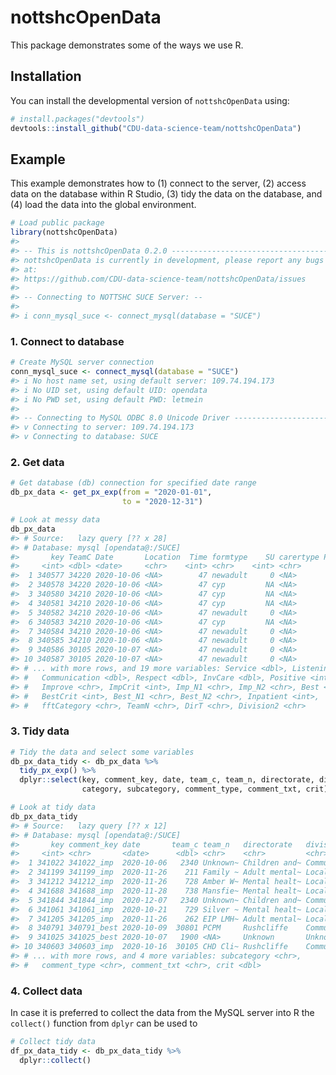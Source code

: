 
<!-- README.md is generated from README.Rmd. Please edit that file -->

# nottshcOpenData

<!-- badges: start -->
<!-- badges: end -->

This package demonstrates some of the ways we use R.

## Installation

You can install the developmental version of `nottshcOpenData` using:

``` r
# install.packages("devtools")
devtools::install_github("CDU-data-science-team/nottshcOpenData")
```

## Example

This example demonstrates how to (1) connect to the server, (2) access
data on the database within R Studio, (3) tidy the data on the database,
and (4) load the data into the global environment.

``` r
# Load public package
library(nottshcOpenData)
#> 
#> -- This is nottshcOpenData 0.2.0 -----------------------------------------------
#> nottshcOpenData is currently in development, please report any bugs or ideas
#> at:
#> https://github.com/CDU-data-science-team/nottshcOpenData/issues
#> 
#> -- Connecting to NOTTSHC SUCE Server: --
#> 
#> i conn_mysql_suce <- connect_mysql(database = "SUCE")
```

### 1. Connect to database

``` r
# Create MySQL server connection
conn_mysql_suce <- connect_mysql(database = "SUCE")
#> i No host name set, using default server: 109.74.194.173
#> i No UID set, using default UID: opendata
#> i No PWD set, using default PWD: letmein
#> 
#> -- Connecting to MySQL ODBC 8.0 Unicode Driver ---------------------------------
#> v Connecting to server: 109.74.194.173
#> v Connecting to database: SUCE
```

### 2. Get data

``` r
# Get database (db) connection for specified date range 
db_px_data <- get_px_exp(from = "2020-01-01",
                         to = "2020-12-31")

# Look at messy data
db_px_data
#> # Source:   lazy query [?? x 28]
#> # Database: mysql [opendata@:/SUCE]
#>       key TeamC Date       Location  Time formtype    SU carertype Promoter
#>     <int> <dbl> <date>     <chr>    <int> <chr>    <int> <chr>        <int>
#>  1 340577 34220 2020-10-06 <NA>        47 newadult     0 <NA>             4
#>  2 340578 34220 2020-10-06 <NA>        47 cyp         NA <NA>             5
#>  3 340580 34210 2020-10-06 <NA>        47 cyp         NA <NA>             5
#>  4 340581 34210 2020-10-06 <NA>        47 cyp         NA <NA>             5
#>  5 340582 34210 2020-10-06 <NA>        47 newadult     0 <NA>             5
#>  6 340583 34210 2020-10-06 <NA>        47 cyp         NA <NA>             5
#>  7 340584 34210 2020-10-06 <NA>        47 newadult     0 <NA>             5
#>  8 340585 34210 2020-10-06 <NA>        47 newadult     0 <NA>             2
#>  9 340586 30105 2020-10-07 <NA>        47 newadult     0 <NA>             4
#> 10 340587 30105 2020-10-07 <NA>        47 newadult     0 <NA>             5
#> # ... with more rows, and 19 more variables: Service <dbl>, Listening <dbl>,
#> #   Communication <dbl>, Respect <dbl>, InvCare <dbl>, Positive <int>,
#> #   Improve <chr>, ImpCrit <int>, Imp_N1 <chr>, Imp_N2 <chr>, Best <chr>,
#> #   BestCrit <int>, Best_N1 <chr>, Best_N2 <chr>, Inpatient <int>,
#> #   fftCategory <chr>, TeamN <chr>, DirT <chr>, Division2 <chr>
```

### 3. Tidy data

``` r
# Tidy the data and select some variables 
db_px_data_tidy <- db_px_data %>% 
  tidy_px_exp() %>% 
  dplyr::select(key, comment_key, date, team_c, team_n, directorate, division,
                category, subcategory, comment_type, comment_txt, crit)

# Look at tidy data
db_px_data_tidy
#> # Source:   lazy query [?? x 12]
#> # Database: mysql [opendata@:/SUCE]
#>       key comment_key date       team_c team_n   directorate   division category
#>     <int> <chr>       <date>      <dbl> <chr>    <chr>         <chr>    <chr>   
#>  1 341022 341022_imp  2020-10-06   2340 Unknown~ Children and~ Communi~ Access  
#>  2 341199 341199_imp  2020-11-26    211 Family ~ Adult mental~ Local p~ Access  
#>  3 341212 341212_imp  2020-11-26    728 Amber W~ Mental healt~ Local p~ Access  
#>  4 341688 341688_imp  2020-11-28    738 Mansfie~ Mental healt~ Local p~ Access  
#>  5 341844 341844_imp  2020-12-07   2340 Unknown~ Children and~ Communi~ Access  
#>  6 341061 341061_imp  2020-10-21    729 Silver ~ Mental healt~ Local p~ Access  
#>  7 341205 341205_imp  2020-11-26    262 EIP LMH~ Adult mental~ Local p~ Access  
#>  8 340791 340791_best 2020-10-09  30801 PCPM     Rushcliffe    Communi~ Access  
#>  9 341025 341025_best 2020-10-07   1900 <NA>     Unknown       Unknown  Access  
#> 10 340603 340603_imp  2020-10-16  30105 CHD Cli~ Rushcliffe    Communi~ Access  
#> # ... with more rows, and 4 more variables: subcategory <chr>,
#> #   comment_type <chr>, comment_txt <chr>, crit <dbl>
```

### 4. Collect data

In case it is preferred to collect the data from the MySQL server into R
the `collect()` function from `dplyr` can be used to

``` r
# Collect tidy data
df_px_data_tidy <- db_px_data_tidy %>% 
  dplyr::collect()
```
